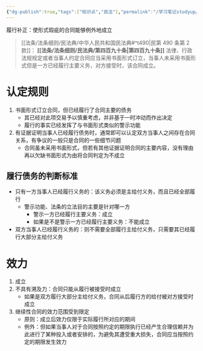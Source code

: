 ```yaml
---
{"dg-publish":true,"tags":["知识点","民法"],"permalink":"/学习笔记studyup/民法总论/履行补正/","dgPassFrontmatter":true,"created":"2024-11-16T21:22:35.680+08:00","updated":"2024-11-16T21:28:32.054+08:00"}
---
```


履行补正：使形式瑕疵的合同能够例外地成立
> [[法条/法条细则/民法典/中华人民共和国民法典#^t490\|民第 490 条第 2 款]]：
> **[[法条/法条细则/民法典/第四百九十条\|第四百九十条]]** 法律、行政法规规定或者当事人约定合同应当采用书面形式订立，当事人未采用书面形式但是一方已经履行主要义务，对方接受时，该合同成立。
# 认定规则
1. 书面形式订立合同，但已经履行了合同主要的债务
	- 其已经对此项交易予以慎重考虑，并非基于一时冲动而作出决定
	- 履行的事实已经发挥了与书面形式类似的警示功能
2. 有证据证明当事人已经履行债务时，通常即可以认定双方当事人之间存在合同关系，有争议的一般只是合同的一些细节问题
	- 合同虽未采用书面形式，但若有其他证据证明合同的主要内容，没有理由再以欠缺书面形式为由将合同判定为不成立
## 履行债务的判断标准
- 只有一方当事人已经履行义务的：该义务必须是主给付义务，而且已经全部履行
	- 警示功能、法条的立法目的主要是针对哪一方
		- 警示一方已经履行主要义务：成立
		- 如果是不是警示一方已经履行主要义务：不能成立	
- 双方当事人已经履行义务的：则不需要全部履行主给付义务，只需要其已经履行大部分主给付义务
# 效力
1. 成立
2. 不具有溯及力：合同只能从履行被接受时成立
	- 如果是双方履行大部分主给付义务，合同从后履行方的给付被对方接受时成立
3. 继续性合同的效力范围受到限定
	- 原则：成立后效力仅限于实际履行所对应的期间
	- 例外：但如果当事人对于合同按照约定的期限执行已经产生合理信赖并为此进行了某种投入或者安排的，为避免其遭受重大损失，合同应当按照约定的期限发生效力
